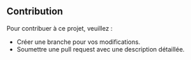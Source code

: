 ## Contribution
Pour contribuer à ce projet, veuillez :
-	Créer une branche pour vos modifications.
-	Soumettre une pull request avec une description détaillée.
